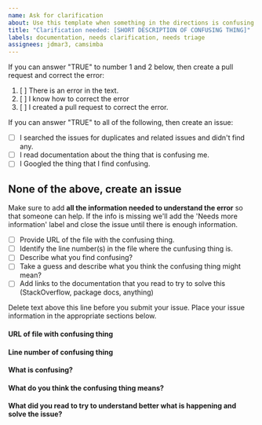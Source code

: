 ```yaml
---
name: Ask for clarification
about: Use this template when something in the directions is confusing or needs clarifying.
title: "Clarification needed: [SHORT DESCRIPTION OF CONFUSING THING]"
labels: documentation, needs clarification, needs triage
assignees: jdmar3, camsimba
---
```


If you can answer "TRUE" to number 1 and 2 below, then create a pull request and correct the error:

1. [ ] There is an error in the text.
2. [ ] I know how to correct the error
3. [ ] I created a pull request to correct the error. 

If you can answer "TRUE" to all of the following, then create an issue:

- [ ] I searched the issues for duplicates and related issues and didn't find any.
- [ ] I read documentation about the thing that is confusing me.
- [ ] I Googled the thing that I find confusing.

None of the above, create an issue
------------------------------------------------------------------

Make sure to add **all the information needed to understand the error** so that someone can help. If the info is missing we'll add the 'Needs more information' label and close the issue until there is enough information.

- [ ] Provide URL of the file with the confusing thing.
- [ ] Identify the line number(s) in the file where the cunfusing thing is. 
- [ ] Describe what you find confusing?
- [ ] Take a guess and describe what you think the confusing thing might mean?
- [ ] Add links to the documentation that you read to try to solve this (StackOverflow, package docs, anything)

Delete text above this line before you submit your issue. Place your issue information in the appropriate sections below. 

#### URL of file with confusing thing



#### Line number of confusing thing



#### What is confusing?



#### What do you think the confusing thing means?



#### What did you read to try to understand better what is happening and solve the issue?

